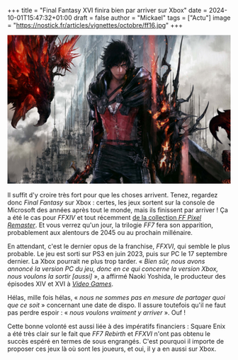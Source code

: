 +++
title = "Final Fantasy XVI finira bien par arriver sur Xbox"
date = 2024-10-01T15:47:32+01:00
draft = false
author = "Mickael"
tags = ["Actu"]
image = "https://nostick.fr/articles/vignettes/octobre/ff16.jpg"
+++

![Final Fantasy XVI](ff16.jpg "Boude pas tu vas l'avoir ta version Xbox.")

Il suffit d'y croire très fort pour que les choses arrivent. Tenez, regardez donc *Final Fantasy* sur Xbox : certes, les jeux sortent sur la console de Microsoft des années après tout le monde, mais ils finissent par arriver ! Ça a été le cas pour *FFXIV* et tout récemment [de la collection *FF Pixel Remaster*](https://nostick.fr/articles/2024/septembre/2609-xbox-final-fantasy-pixel-remaster/). Et vous verrez qu'un jour, la trilogie *FF7* fera son apparition, probablement aux alentours de 2045 ou au prochain millénaire.

En attendant, c'est le dernier opus de la franchise, *FFXVI*, qui semble le plus probable. Le jeu est sorti sur PS3 en juin 2023, puis sur PC le 17 septembre dernier. La Xbox pourrait ne plus trop tarder. « *Bien sûr, nous avons annoncé la version PC du jeu, donc en ce qui concerne la version Xbox, nous voulons la sortir [aussi]* », a affirmé Naoki Yoshida, le producteur des épisodes XIV et XVI à *[Video Games](https://www.si.com/videogames/features/final-fantasy-14-naoki-yoshida-interview)*.

Hélas, mille fois hélas, « *nous ne sommes pas en mesure de partager quoi que ce soit* » concernant une date de dispo. Il assure toutefois qu'il ne faut pas perdre espoir : « *nous voulons vraiment y arriver* ». Ouf !

Cette bonne volonté est aussi liée à des impératifs financiers : Square Enix a été très clair sur le fait que *FF7 Rebirth* et *FFXVI* n'ont pas obtenu le succès espéré en termes de sous engrangés. C'est pourquoi il importe de proposer ces jeux là où sont les joueurs, et oui, il y a en aussi sur Xbox.